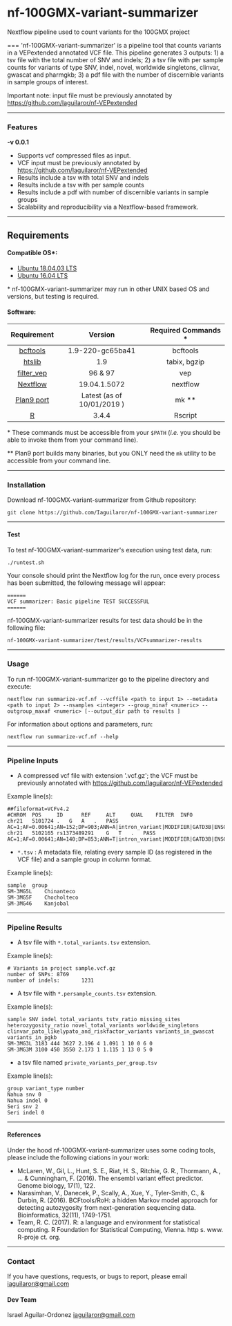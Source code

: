 # nf-100GMX-variant-summarizer
Nextflow pipeline used to count variants for the 100GMX project

===
'nf-100GMX-variant-summarizer' is a pipeline tool that counts variants in a VEPextended annotated VCF file. This pipeline generates 3 outputs: 1) a tsv file with the total number of SNV and indels; 2) a tsv file with per sample counts for variants of type SNV, indel, novel, worldwide singletons, clinvar, gwascat and pharmgkb; 3) a pdf file with the number of discernible variants in sample groups of interest.

Important note: input file must be previously annotated by https://github.com/Iaguilaror/nf-VEPextended

---

### Features
  **-v 0.0.1**

* Supports vcf compressed files as input.
* VCF input must be previously annotated by https://github.com/Iaguilaror/nf-VEPextended
* Results include a tsv with total SNV and indels
* Results include a tsv with per sample counts
* Results include a pdf with number of discernible variants in sample groups
* Scalability and reproducibility via a Nextflow-based framework.

---

## Requirements
#### Compatible OS*:
* [Ubuntu 18.04.03 LTS](http://releases.ubuntu.com/18.04/)
* [Ubuntu 16.04 LTS](http://releases.ubuntu.com/16.04/)

\* nf-100GMX-variant-summarizer may run in other UNIX based OS and versions, but testing is required.

#### Software:
| Requirement | Version  | Required Commands * |
|:---------:|:--------:|:-------------------:|
| [bcftools](https://samtools.github.io/bcftools/) | 1.9-220-gc65ba41 | bcftools |
| [htslib](http://www.htslib.org/download/) | 1.9 | tabix, bgzip |
| [filter_vep](http://www.ensembl.org/info/docs/tools/vep/script/vep_download.html) | 96 & 97 | vep |
| [Nextflow](https://www.nextflow.io/docs/latest/getstarted.html) | 19.04.1.5072 | nextflow |
| [Plan9 port](https://github.com/9fans/plan9port) | Latest (as of 10/01/2019 ) | mk \** |
| [R](https://www.r-project.org/) | 3.4.4 | Rscript |

\* These commands must be accessible from your `$PATH` (*i.e.* you should be able to invoke them from your command line).  

\** Plan9 port builds many binaries, but you ONLY need the `mk` utility to be accessible from your command line.

---

### Installation
Download nf-100GMX-variant-summarizer from Github repository:  
```
git clone https://github.com/Iaguilaror/nf-100GMX-variant-summarizer
```

---

#### Test
To test nf-100GMX-variant-summarizer's execution using test data, run:
```
./runtest.sh
```

Your console should print the Nextflow log for the run, once every process has been submitted, the following message will appear:
```
======
VCF summarizer: Basic pipeline TEST SUCCESSFUL
======
```

nf-100GMX-variant-summarizer results for test data should be in the following file:
```
nf-100GMX-variant-summarizer/test/results/VCFsummarizer-results
```

---

### Usage
To run nf-100GMX-variant-summarizer go to the pipeline directory and execute:
```
nextflow run summarize-vcf.nf --vcffile <path to input 1> --metadata <path to input 2> --nsamples <integer> --group_minaf <numeric> --outgroup_maxaf <numeric> [--output_dir path to results ]
```

For information about options and parameters, run:
```
nextflow run summarize-vcf.nf --help
```

---

### Pipeline Inputs
* A compressed vcf file with extension '.vcf.gz'; the VCF must be previously annotated with https://github.com/Iaguilaror/nf-VEPextended

Example line(s):
```
##fileformat=VCFv4.2
#CHROM  POS     ID      REF     ALT     QUAL    FILTER  INFO
chr21	5101724	.	G	A	.	PASS	AC=1;AF=0.00641;AN=152;DP=903;ANN=A|intron_variant|MODIFIER|GATD3B|ENSG00000280071|Transcript|ENST00000624810.3|protein_coding||4/5|ENST00000624810.3:c.357+19987C>T|||||||||-1|cds_start_NF&cds_end_NF|SNV|HGNC|HGNC:53816||5|||ENSP00000485439||A0A096LP73|UPI0004F23660|||||||chr21:g.5101724G>A||||||||||||||||||||||||||||2.079|0.034663||||||||||||||||||||||||||||||||||||||||||||||||||||||||||||||||||||||||||||||||
chr21	5102165	rs1373489291	G	T	.	PASS	AC=1;AF=0.00641;AN=140;DP=853;ANN=T|intron_variant|MODIFIER|GATD3B|ENSG00000280071|Transcript|ENST00000624810.3|protein_coding||4/5|ENST00000624810.3:c.357+19546C>A|||||||rs1373489291||-1|cds_start_NF&cds_end_NF|SNV|HGNC|HGNC:53816||5|||ENSP00000485439||A0A096LP73|UPI0004F23660|||||||chr21:g.5102165G>T||||||||||||||||||||||||||||5.009|0.275409||||||||||||||||||||||||||||||||||||||||||||||||||||||||||||||||||||||||||||||||
```

* `*.tsv` : A metadata file, relating every sample ID (as registered in the VCF file) and a sample group in column format.

Example line(s):
```
sample	group
SM-3MG5L	Chinanteco
SM-3MG5F	Chocholteco
SM-3MG46	Kanjobal
```

---

### Pipeline Results
* A tsv file with `*.total_variants.tsv` extension.

Example line(s):
```
# Variants in project sample.vcf.gz
number of SNPs: 8769
number of indels:       1231
```

* A tsv file with `*.persample_counts.tsv` extension.

Example line(s):
```
sample SNV indel total_variants tstv_ratio missing_sites heterozygosity_ratio novel_total_variants worldwide_singletons clinvar_pato_likelypato_and_riskfactor_variants variants_in_gwascat variants_in_pgkb
SM-3MG3L 3183 444 3627 2.196 4 1.091 1 10 0 6 0
SM-3MG3M 3100 450 3550 2.173 1 1.115 1 13 0 5 0
```

* a tsv file named `private_variants_per_group.tsv`

Example line(s):
```
group variant_type number
Nahua snv 0
Nahua indel 0
Seri snv 2
Seri indel 0
```
---

#### References
Under the hood nf-100GMX-variant-summarizer uses some coding tools, please include the following ciations in your work:

* McLaren, W., Gil, L., Hunt, S. E., Riat, H. S., Ritchie, G. R., Thormann, A., ... & Cunningham, F. (2016). The ensembl variant effect predictor. Genome biology, 17(1), 122.
* Narasimhan, V., Danecek, P., Scally, A., Xue, Y., Tyler-Smith, C., & Durbin, R. (2016). BCFtools/RoH: a hidden Markov model approach for detecting autozygosity from next-generation sequencing data. Bioinformatics, 32(11), 1749-1751.
* Team, R. C. (2017). R: a language and environment for statistical computing. R Foundation for Statistical Computing, Vienna. http s. www. R-proje ct. org.

---

### Contact
If you have questions, requests, or bugs to report, please email
<iaguilaror@gmail.com>

#### Dev Team
Israel Aguilar-Ordonez <iaguilaror@gmail.com>   
